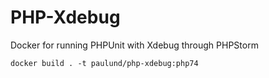# PHP-Xdebug
Docker for running PHPUnit with Xdebug through PHPStorm

```
docker build . -t paulund/php-xdebug:php74
```